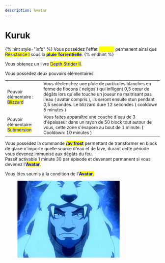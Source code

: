 ```yaml
---
description: Avatar
---
```


# Kuruk

{% hint style="info" %}
Vous possédez l'effet <mark style="color:yellow;">Speed I</mark> permanent ainsi que <mark style="color:blue;">Résistance I</mark> sous la <mark style="color:blue;">**pluie Torrentielle**</mark>.
{% endhint %}

Vous obtenez un livre <mark style="color:blue;">Depth Strider II</mark>.

Vous possédez deux pouvoirs élémentaires.

|                                                                  |                                                                                                                                                                                                                                                                                              |
| ---------------------------------------------------------------- | -------------------------------------------------------------------------------------------------------------------------------------------------------------------------------------------------------------------------------------------------------------------------------------------- |
| Pouvoir élémentaire : <mark style="color:blue;">Blizzard</mark>  | Vous déclenchez une pluie de particules blanches en forme de flocons ( neiges ) qui infligent 0,5 cœur de dégâts lors qu'elle touche un joueur ne maitrisant pas l'eau ( avatar compris ), ils seront ensuite stun pendant 0,5 secondes. Le blizzard dure 12 secondes ( cooldown 5 minutes ) |
| Pouvoir élémentaire: <mark style="color:blue;">Submersion</mark> | Vous faites apparaître une couche d'eau de 3 d'épaisseur dans un rayon de 50 block tout autour de vous, cette zone s'évapore au bout de 1 minute. ( Cooldown: 10 minutes  )                                                                                                                  |

Vous possédez la commande <mark style="color:blue;">**/av frost**</mark> permettant de transformer en block de glace n'importe quelle source d'eau et de lave, durant cette période vous devenez immunisé aux dégâts du feu.\
Passif activable 1 minute 30 par épisode et devenant permanent si vous devenez l'<mark style="color:blue;">**Avatar**</mark>.

Vous êtes soumis à la condition de l'<mark style="color:blue;">**Avatar**</mark><mark style="color:blue;">.</mark>

<figure><img src="../../.gitbook/assets/Kuruk.webp" alt=""><figcaption></figcaption></figure>
